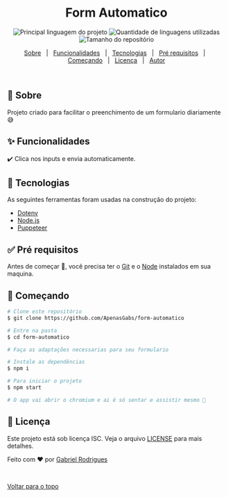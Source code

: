 

<h1 align="center">Form Automatico</h1>

<p align="center">
  <img alt="Principal linguagem do projeto" src="https://img.shields.io/github/languages/top/ApenasGabs/form-automatico?color=56BEB8">

  <img alt="Quantidade de linguagens utilizadas" src="https://img.shields.io/github/languages/count/ApenasGabs/form-automatico?color=56BEB8">

  <img alt="Tamanho do repositório" src="https://img.shields.io/github/repo-size/ApenasGabs/form-automatico?color=56BEB8">

  

<p align="center">
  <a href="#dart-sobre">Sobre</a> &#xa0; | &#xa0; 
  <a href="#sparkles-funcionalidades">Funcionalidades</a> &#xa0; | &#xa0;
  <a href="#rocket-tecnologias">Tecnologias</a> &#xa0; | &#xa0;
  <a href="#white_check_mark-pré-requesitos">Pré requisitos</a> &#xa0; | &#xa0;
  <a href="#checkered_flag-começando">Começando</a> &#xa0; | &#xa0;
  <a href="#memo-licença">Licença</a> &#xa0; | &#xa0;
  <a href="https://github.com/ApenasGabs" target="_blank">Autor</a>
</p>

<br>

## :dart: Sobre ##

Projeto criado para facilitar o preenchimento de um formulario diariamente 😅

## :sparkles: Funcionalidades ##

:heavy_check_mark: Clica nos inputs e envia automaticamente.


## :rocket: Tecnologias ##

As seguintes ferramentas foram usadas na construção do projeto:


- [Dotenv](https://www.npmjs.com/package/dotenv)
- [Node.js](https://nodejs.org/en/)
- [Puppeteer](https://pptr.dev/)

## :white_check_mark: Pré requisitos ##

Antes de começar :checkered_flag:, você precisa ter o [Git](https://git-scm.com) e o [Node](https://nodejs.org/en/) instalados em sua maquina.

## :checkered_flag: Começando ##

```bash
# Clone este repositório
$ git clone https://github.com/ApenasGabs/form-automatico

# Entre na pasta
$ cd form-automatico

# Faça as adaptações necessarias para seu formulario

# Instale as dependências
$ npm i

# Para iniciar o projeto
$ npm start

# O app vai abrir o chromium e ai é só sentar e assistir mesmo 🤣
```

## :memo: Licença ##

Este projeto está sob licença ISC. Veja o arquivo [LICENSE](LICENSE.md) para mais detalhes.


Feito com :heart: por <a href="https://github.com/ApenasGabs" target="_blank">Gabriel Rodrigues</a>

&#xa0;

<a href="#top">Voltar para o topo</a>
